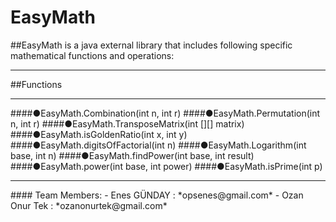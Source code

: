 # EasyMath
##EasyMath is a java external library that includes following specific mathematical functions and operations:
<hr>
##Functions
<hr>
####●EasyMath.Combination(int n, int r)
####●EasyMath.Permutation(int n, int r)
####●EasyMath.TransposeMatrix(int [][] matrix)
####●EasyMath.isGoldenRatio(int x, int y)
####●EasyMath.digitsOfFactorial(int n)
####●EasyMath.Logarithm(int base, int n)
####●EasyMath.findPower(int base, int result)
####●EasyMath.power(int base, int power)
####●EasyMath.isPrime(int p)
<hr>
#### Team Members:
- Enes GÜNDAY   : *opsenes@gmail.com*
- Ozan Onur Tek : *ozanonurtek@gmail.com*
